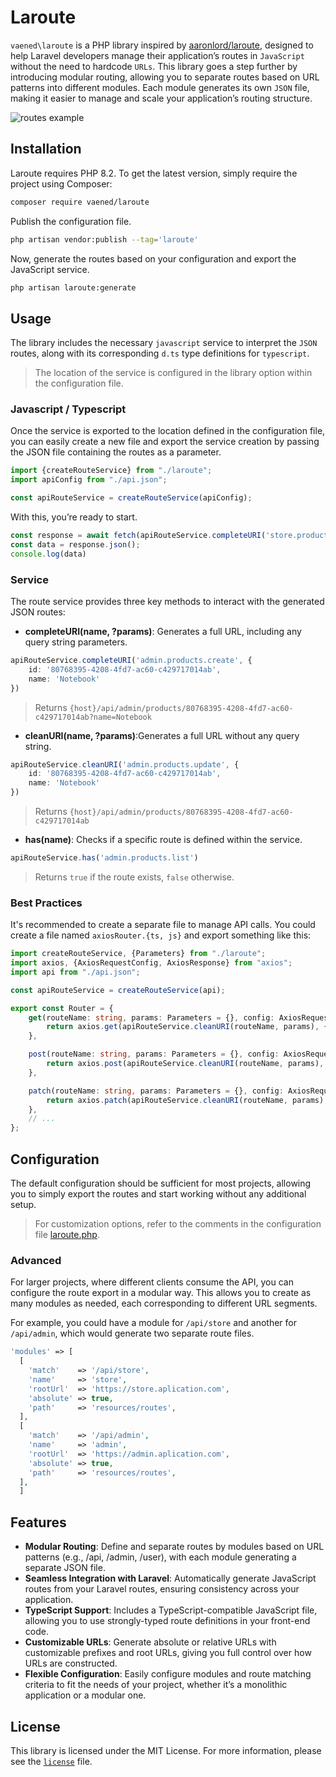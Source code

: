 # Laroute

`vaened\laroute` is a PHP library inspired by [aaronlord/laroute](https://github.com/aaronlord/laroute), designed to help Laravel developers
manage their application’s routes in `JavaScript` without the need to hardcode `URLs`. This library goes a step further by introducing
modular routing, allowing you to separate
routes based on URL patterns into different modules. Each module generates its own `JSON` file, making it easier to manage and scale your
application’s routing structure.

![routes example](https://github.com/user-attachments/assets/fd9b1736-9d3d-42f7-afd3-64b6c5eae5c1)

## Installation

Laroute requires PHP 8.2. To get the latest version, simply require the project using Composer:

```bash
composer require vaened/laroute
```

Publish the configuration file.

```bash
php artisan vendor:publish --tag='laroute'
```

Now, generate the routes based on your configuration and export the JavaScript service.

```bash
php artisan laroute:generate
```

## Usage

The library includes the necessary `javascript` service to interpret the `JSON` routes, along with its corresponding `d.ts` type definitions
for `typescript`.

> The location of the service is configured in the library option within the configuration file.

### Javascript / Typescript

Once the service is exported to the location defined in the configuration file, you can easily create a new file and export the service
creation by passing the JSON file containing the routes as a parameter.

```typescript
import {createRouteService} from "./laroute";
import apiConfig from "./api.json";

const apiRouteService = createRouteService(apiConfig);
```

With this, you’re ready to start.

```typescript
const response = await fetch(apiRouteService.completeURI('store.products.lists'))
const data = response.json();
console.log(data)
```

### Service

The route service provides three key methods to interact with the generated JSON routes:

- **completeURI(name, ?params)**: Generates a full URL, including any query string parameters.

```typescript
apiRouteService.completeURI('admin.products.create', {
    id: '80768395-4208-4fd7-ac60-c429717014ab',
    name: 'Notebook'
})
```

> Returns `{host}/api/admin/products/80768395-4208-4fd7-ac60-c429717014ab?name=Notebook`

- **cleanURI(name, ?params)**:Generates a full URL without any query string.

```typescript
apiRouteService.cleanURI('admin.products.update', {
    id: '80768395-4208-4fd7-ac60-c429717014ab',
    name: 'Notebook'
})
```

> Returns `{host}/api/admin/products/80768395-4208-4fd7-ac60-c429717014ab`

- **has(name)**: Checks if a specific route is defined within the service.

```typescript
apiRouteService.has('admin.products.list')
```

> Returns `true` if the route exists, `false` otherwise.

### Best Practices

It's recommended to create a separate file to manage API calls. You could create a file named `axiosRouter.{ts, js}` and export something
like this:

```typescript
import createRouteService, {Parameters} from "./laroute";
import axios, {AxiosRequestConfig, AxiosResponse} from "axios";
import api from "./api.json";

const apiRouteService = createRouteService(api);

export const Router = {
    get(routeName: string, params: Parameters = {}, config: AxiosRequestConfig = {}) {
        return axios.get(apiRouteService.cleanURI(routeName, params), {params, ...config});
    },

    post(routeName: string, params: Parameters = {}, config: AxiosRequestConfig = {}) {
        return axios.post(apiRouteService.cleanURI(routeName, params), params, config);
    },

    patch(routeName: string, params: Parameters = {}, config: AxiosRequestConfig = {}) {
        return axios.patch(apiRouteService.cleanURI(routeName, params), params, config);
    },
    // ...
};
```

## Configuration

The default configuration should be sufficient for most projects, allowing you to simply export the routes and start working without any
additional setup.

> For customization options, refer to the comments in the configuration file [laroute.php](./config/laroute.php).

### Advanced

For larger projects, where different clients consume the API, you can configure the route export in a modular way. This allows you to create
as many modules as needed, each corresponding to different URL segments.

For example, you could have a module for `/api/store` and another for `/api/admin`, which would generate two separate route files.

```php
'modules' => [
  [  
    'match'    => '/api/store',
    'name'     => 'store',
    'rootUrl'  => 'https://store.aplication.com',  
    'absolute' => true,
    'path'     => 'resources/routes',
  ],  
  [  
    'match'    => '/api/admin',
    'name'     => 'admin',
    'rootUrl'  => 'https://admin.aplication.com',
    'absolute' => true,
    'path'     => 'resources/routes',
  ],
  ]
```

## Features

- **Modular Routing**: Define and separate routes by modules based on URL patterns (e.g., /api, /admin, /user), with each module generating
  a separate JSON file.
- **Seamless Integration with Laravel**: Automatically generate JavaScript routes from your Laravel routes, ensuring consistency across your
  application.
- **TypeScript Support**: Includes a TypeScript-compatible JavaScript file, allowing you to use strongly-typed route definitions in your
  front-end code.
- **Customizable URLs**: Generate absolute or relative URLs with customizable prefixes and root URLs, giving you full control over how URLs
  are constructed.
- **Flexible Configuration**: Easily configure modules and route matching criteria to fit the needs of your project, whether it’s a
  monolithic application or a modular one.

## License

This library is licensed under the MIT License. For more information, please see the [`license`](./license) file.
